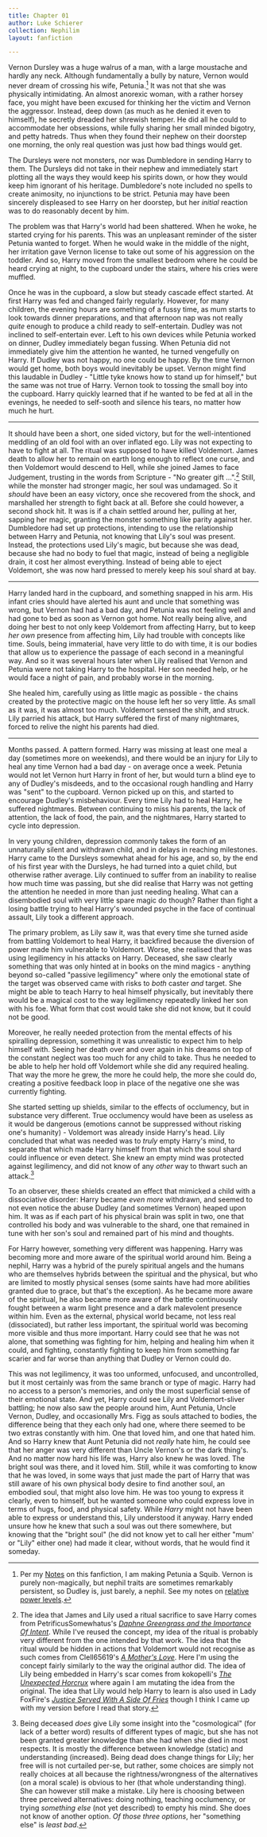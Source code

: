 ```yaml
---
title: Chapter 01
author: Luke Schierer
collection: Nephilim
layout: fanfiction

---
```


Vernon Dursley was a huge walrus of a man, with a large moustache and hardly
any neck. Although fundamentally a bully by nature, Vernon would never dream of
crossing his wife, Petunia.[^210902-6]  It was not that she was physically
intimidating.  An almost anorexic woman, with a rather horsey face, you might
have been excused for thinking her the victim and Vernon the aggressor.
Instead, deep down (as much as he denied it even to himself), he secretly
dreaded her shrewish temper.  He did all he could to accommodate her obsessions,
while fully sharing her small minded bigotry, and petty hatreds.  Thus when
they found their nephew on their doorstep one morning, the only real question
was just how bad things would get.

The Dursleys were not monsters, nor was Dumbledore in sending Harry to them.
The Dursleys did not take in their nephew and immediately start plotting
all the ways they would keep his spirits down, or how they would keep him
ignorant of his heritage.  Dumbledore's note included no spells to create
animosity, no injunctions to be strict.  Petunia may have been sincerely
displeased to see Harry on her doorstep, but her *initial* reaction was to
do reasonably decent by him.

The problem was that Harry's world had been shattered.  When he woke, he
started crying for his parents.  This was an unpleasant reminder of the sister
Petunia wanted to forget.  When he would wake in the middle of the night,
her irritation gave Vernon license to take out some of his aggression on
the toddler.  And so, Harry moved from the smallest bedroom where he could
be heard crying at night, to the cupboard under the stairs, where his cries
were muffled.

Once he was in the cupboard, a slow but steady cascade effect started.
At first Harry was fed and changed fairly regularly.  However, for many
children, the evening hours are something of a fussy time, as mum starts
to look towards dinner preparations, and that afternoon nap was not really
*quite* enough to produce a child ready to self-entertain.  Dudley was not
inclined to self-entertain ever.  Left to his own devices while Petunia
worked on dinner, Dudley immediately began fussing.  When Petunia did not
immediately give him the attention he wanted, he turned vengefully on Harry.
If Dudley was not happy, no one could be happy.  By the time Vernon would get
home, both boys would inevitably be upset.  Vernon might find this laudable
in Dudley - "Little tyke knows how to stand up for himself," but the same was
not true of Harry.  Vernon took to tossing the small boy into the cupboard.
Harry quickly learned that if he wanted to be fed at all in the evenings,
he needed to self-sooth and silence his tears, no matter how much he hurt.

- - -

It should have been a short, one sided victory, but for the well-intentioned
meddling of an old fool with an over inflated ego.  Lily was not expecting
to have to fight at all.  The ritual was supposed to have killed Voldemort.
James death to allow her to remain on earth long enough to reflect one
curse, and then Voldemort would descend to Hell, while she joined James
to face Judgement, trusting in the words from Scripture - "No greater
gift ...".[^201214-1] Still, while the monster had stronger magic, her
soul was undamaged.  So it *should* have been an easy victory, once she
recovered from the shock, and marshalled her strength to fight back at all.
Before she could however, a second shock hit.  It was is if a chain settled
around her, pulling at her, sapping her magic, granting the monster something
like parity against her.  Dumbledore had set up protections, intending to
use the relationship between Harry and Petunia, not knowing that Lily's soul
was present.  Instead, the protections used Lily's magic, but because she
was dead, because she had no body to fuel that magic, instead of being a
negligible drain, it cost her almost everything.  Instead of being able to
eject Voldemort, she was now hard pressed to merely keep his soul shard at bay.

- - -

Harry landed hard in the cupboard, and something snapped in his arm.
His infant cries should have alerted his aunt and uncle that something was
wrong, but Vernon had had a bad day, and Petunia was not feeling well and had
gone to bed as soon as Vernon got home.  Not really being alive, and doing
her best to not only keep Voldemort from affecting Harry, but to keep *her
own* presence from affecting him, Lily had trouble with concepts like time.
Souls, being immaterial, have very little to do with time, it is our bodies
that allow us to experience the passage of each second in a meaningful way.
And so it was several hours later when Lily realised that Vernon and Petunia
were not taking Harry to the hospital.  Her son needed help, or he would
face a night of pain, and probably worse in the morning.

She healed him, carefully using as little magic as possible - the chains
created by the protective magic on the house left her so very little.
As small as it was, it was almost too much.  Voldemort sensed the shift,
and struck.  Lily parried his attack, but Harry suffered the first of many
nightmares, forced to relive the night his parents had died.

- - -

Months passed.  A pattern formed.  Harry was missing at least one meal a day
(sometimes more on weekends), and there would be an injury for Lily to heal
any time Vernon had a bad day - on average once a week. Petunia would not
let Vernon hurt Harry in front of her, but would turn a blind eye to any of
Dudley's misdeeds, and to the occasional rough handling and Harry was "sent"
to the cupboard.  Vernon picked up on this, and started to encourage Dudley's
misbehaviour.  Every time Lily had to heal Harry, he suffered nightmares.
Between continuing to miss his parents, the lack of attention, the lack of
food, the pain, and the nightmares, Harry started to cycle into depression.

In very young children, depression commonly takes the form of an unnaturally
silent and withdrawn child, and in delays in reaching milestones.  Harry came
to the Dursleys somewhat ahead for his age, and so, by the end of his first
year with the Dursleys, he had turned into a quiet child, but otherwise rather
average.  Lily continued to suffer from an inability to realise how much time
was passing, but she did realise that Harry was not getting the attention
he needed in more than just needing healing.  What can a disembodied soul
with very little spare magic do though?  Rather than fight a losing battle
trying to heal Harry's wounded psyche in the face of continual assault,
Lily took a different approach.

The primary problem, as Lily saw it, was that every time she turned aside
from battling Voldemort to heal Harry, it backfired because the diversion of
power made him vulnerable to Voldemort.  Worse, she realised that he was using
legilimency in his attacks on Harry.  Deceased, she saw clearly something that
was only hinted at in books on the mind magics - anything beyond so-called
"passive legilimency" where only the emotional state of the target was
observed came with risks to *both* caster *and* target.  She might be able
to teach Harry to heal himself physically, but inevitably there would be a
magical cost to the way legilimency repeatedly linked her son with his foe.
What form that cost would take she did not know, but it could not be good.

Moreover, he really needed protection from the mental effects of his spiralling
depression, something it was unrealistic to expect him to help himself with.
Seeing her death over and over again in his dreams on top of the constant
neglect was too much for any child to take.  Thus he needed to be able to
help her hold off Voldemort while she did any required healing.  That way
the more he grew, the more he could help, the more she could do, creating a
positive feedback loop in place of the negative one she was currently fighting.

She started setting up shields, similar to the effects of occlumency, but
in substance very different.  True occlumency would have been as useless as it
would be dangerous (emotions cannot be suppressed without risking one's
humanity) - Voldemort was already inside Harry's head.  Lily concluded that what
was needed was to *truly* empty Harry's mind, to separate that which made Harry
himself from that which the soul shard could influence or even detect.  She knew
an empty mind was protected against legilimency, and did not know of any *other*
way to thwart such an attack.[^210917-1]

To an observer, these shields created an effect that mimicked a child with a
dissociative disorder: Harry became *even more* withdrawn, and seemed to not
even notice the abuse Dudley (and sometimes Vernon) heaped upon him. It was as
if each part of his physical brain was split in two, one that controlled his
body and was vulnerable to the shard, one that remained in tune with her son's
soul and remained part of his mind and thoughts.

For Harry however, something very different was happening.  Harry was
becoming more and more aware of the spiritual world around him.  Being a
nephil, Harry was a hybrid of the purely spiritual angels and the humans
who are themselves hybrids between the spiritual and the physical, but who
are limited to mostly physical senses (some saints have had more abilities
granted due to grace, but that's the exception).  As he became more aware of
the spiritual, he also became more aware of the battle continuously fought
between a warm light presence and a dark malevolent presence within him.
Even as the external, physical world became, not less real (dissociated),
but rather less important, the spiritual world was becoming more visible and
thus more important.  Harry could see that he was not alone, that something
was fighting for him, helping and healing him when it could, and fighting,
constantly fighting to keep him from something far scarier and far worse
than anything that Dudley or Vernon could do.

This was not legilimency, it was too unformed, unfocused, and uncontrolled, but
it most certainly was from the same branch or type of magic.  Harry had no
access to a person's memories, and only the most superficial sense of their
emotional state.  And yet, Harry could see Lily and Voldemort-sliver battling;
he now also saw the people around him, Aunt Petunia, Uncle Vernon, Dudley, and
occasionally Mrs. Figg as souls attached to bodies, the difference being that
they each only had one, where there seemed to be two extras constantly with him.
One that loved him, and one that hated him.  And so Harry knew that Aunt Petunia
did not *really* hate him, he could see that her anger was very different than
Uncle Vernon's or the dark thing's.  And no matter now hard his life was,
Harry also knew he was loved.  The bright soul was there, and it loved him.
Still, while it was comforting to know that he was loved, in some ways that just
made the part of Harry that was still aware of his own physical body desire to
find another soul, an embodied soul, that might also love him.  He was too young
to express it clearly, even to himself, but he wanted someone who could express
love in terms of hugs, food, and physical safety.  While *Harry* might not have
been able to express or understand this, Lily understood it anyway.  Harry ended
unsure how he knew that such a soul was out there somewhere, but knowing that
the "bright soul" (he did not know yet to call her either "mum' or "Lily" either
one) had made it clear, without words, that he would find it someday.

[^210917-1]: Being deceased *does* give Lily some insight into the
    "cosmological" (for lack of a better word) results of different types of
    magic, but she has not been granted greater knowledge than she had when she
    died in most respects.  It is mostly the difference between knowledge
    (static) and understanding (increased).  Being dead does change things for
    Lily; her free will is not curtailed per-se, but rather, some choices are
    simply not really choices at all because the rightness/wrongness of the
    alternatives (on a moral scale) is obvious to her (that whole understanding
    thing).  She can however still make a mistake.  Lily here is choosing
    between three perceived alternatives: doing nothing, teaching occlumency, or
    trying *something else* (not yet described) to empty his mind. She does not
    know of another option.  *Of those three options*, her "something else" is
    *least bad*.

[^201214-1]: The idea that James and Lily used a ritual sacrifice to save
    Harry comes from PetrificusSomewhatus's _[Daphne Greengrass and the Importance Of Intent](https://archiveofourown.org/works/23986264?view_full_work=true)_.
    While I've reused the concept, my idea of the ritual is probably very different
    from the one intended by that work.  The idea that the ritual would be hidden
    in actions that Voldemort would not recognise as such comes from Clell65619's
    _[A Mother's Love](https://deluded-musings.fanficauthors.net/A_Mothers_Love/)_.
    Here I'm using the concept fairly similarly to the way
    the original author did.  The idea of Lily being embedded
    in Harry's scar comes from kokopelli's _[The Unexpected Horcrux](https://kokopelli.nsns.fanficauthors.net/The_Unexpected_Horcrux)_
    where again I am mutating the idea from the original. The idea that Lily
    would help Harry to learn is also used in Lady FoxFire's
    _[Justice Served With A Side Of Fries](https://www.fanfiction.net/s/6300111)_
    though I think I came up with my version before I read that story.

[^210902-6]: Per my [Notes] on this fanfiction, I am
    making Petunia a Squib. Vernon is purely non-magically, but nephil traits
    are sometimes remarkably persistent, so Dudley is, just barely, a nephil.
    See my notes on [relative power levels][rpl].

[rpl]: <../../appendices/appendix_d>

[Notes]: <../../appendices/appendix_a>
